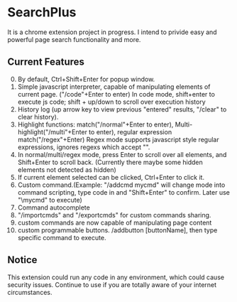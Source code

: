 # SearchPlus
It is a chrome extension project in progress. I intend to privide easy and powerful page search functionality and more.

## Current Features
0. By default, Ctrl+Shift+Enter for popup window.
1. Simple javascript interpreter, capable of manipulating elements of current page. ("/code"+Enter to enter)
   In code mode, shift+enter to execute js code; shift + up/down to scroll over execution history
2. History log (up arrow key to view previous "entered" results, "/clear" to clear history).
3. Highlight functions: match("/normal"+Enter to enter), Multi-highlight("/multi"+Enter to enter), regular expression match("/regex"+Enter)
   Regex mode supports javascript style regular expressions, ignores regexs which accept "".
4. In normal/multi/regex mode, press Enter to scroll over all elements, and Shift+Enter to scroll back. (Currently there maybe some hidden elements not detected as hidden)
5. If current element selected can be clicked, Ctrl+Enter to click it.
6. Custom command.(Example: "/addcmd mycmd" will change mode into command scripting, type code in and "Shift+Enter" to confirm. Later use "\mycmd" to execute)
7. Command autocomplete
8. "/importcmds" and "/exportcmds" for custom commands sharing.
9. custom commands are now capable of manipulating page content
10. custom programmable buttons. /addbutton [buttonName], then type specific command to execute.
## Notice
This extension could run any code in any environment, which could cause security issues. Continue to use if you are totally aware of your internet circumstances.
